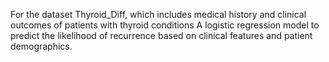 For the dataset Thyroid_Diff, which includes medical history and clinical outcomes of patients with thyroid conditions
A logistic regression model to predict the likelihood of recurrence based on clinical features and patient demographics. 

